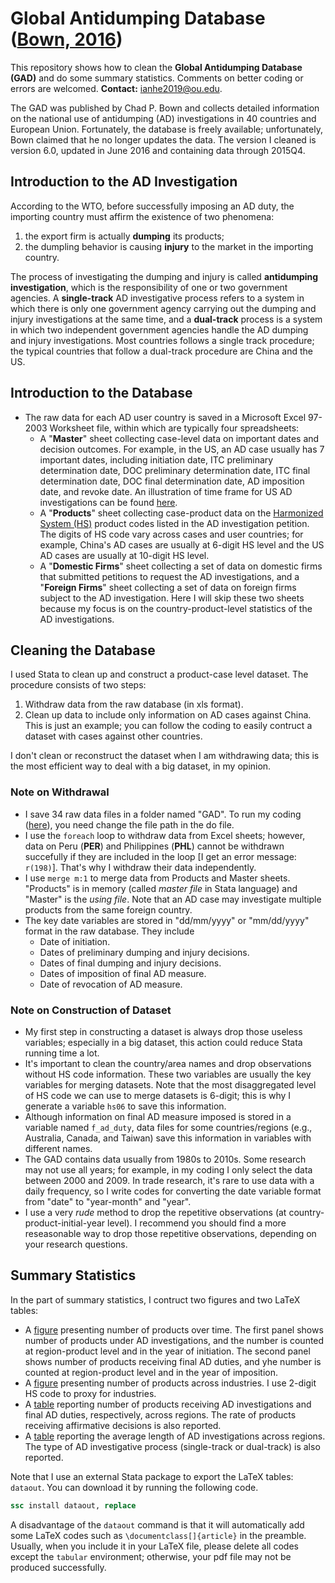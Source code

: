 # Global Antidumping Database ([Bown, 2016](https://www.chadpbown.com/global-antidumping-database/))
This repository shows how to clean the **Global Antidumping Database (GAD)** and do some summary statistics. Comments on better coding or errors are welcomed. **Contact:** [ianhe2019@ou.edu](mailto:ianhe2019@ou.edu?subject=[GitHub]%20GAD).

The GAD was published by Chad P. Bown and collects detailed information on the national use of antidumping (AD) investigations in 40 countries and European Union. Fortunately, the database is freely available; unfortunately, Bown claimed that he no longer updates the data. The version I cleaned is version 6.0, updated in June 2016 and containing data through 2015Q4.


## Introduction to the AD Investigation
According to the WTO, before successfully imposing an AD duty, the importing country must affirm the existence of two phenomena:
  1. the export firm is actually **dumping** its products;
  2. the dumpling behavior is causing **injury** to the market in the importing country.

The process of investigating the dumping and injury is called **antidumping investigation**, which is the responsibility of one or two government agencies. A **single-track** AD investigative process refers to a system in which there is only one government agency carrying out the dumping and injury investigations at the same time, and a **dual-track** process is a system in which two independent government agencies handle the AD dumping and injury investigations. Most countries follows a single track procedure; the typical countries that follow a dual-track procedure are China and the US.


## Introduction to the Database
* The raw data for each AD user country is saved in a Microsoft Excel 97-2003 Worksheet file, within which are typically four spreadsheets:
  * A "**Master**" sheet collecting case-level data on important dates and decision outcomes. For example, in the US, an AD case usually has 7 important dates, including initiation date, ITC preliminary determination date, DOC preliminary determination date, ITC final determination date, DOC final determination date, AD imposition date, and revoke date. An illustration of time frame for US AD investigations can be found [here](https://www.trade.gov/statutory-time-frame-adcvd-investigations).
  * A "**Products**" sheet collecting case-product data on the [Harmonized System (HS)](https://en.wikipedia.org/wiki/Harmonized_System) product codes listed in the AD investigation petition. The digits of HS code vary across cases and user countries; for example, China's AD cases are usually at 6-digit HS level and the US AD cases are usually at 10-digit HS level.
  * A "**Domestic Firms**" sheet collecting a set of data on domestic firms that submitted petitions to request the AD investigations, and a "**Foreign Firms**" sheet collecting a set of data on foreign firms subject to the AD investigation. Here I will skip these two sheets because my focus is on the country-product-level statistics of the AD investigations.


## Cleaning the Database
I used Stata to clean up and construct a product-case level dataset. The procedure consists of two steps:
  1. Withdraw data from the raw database (in xls format).
  1. Clean up data to include only information on AD cases against China. This is just an example; you can follow the coding to easily contruct a dataset with cases against other countries.

I don't clean or reconstruct the dataset when I am withdrawing data; this is the most efficient way to deal with a big dataset, in my opinion.


### Note on Withdrawal
* I save 34 raw data files in a folder named "GAD". To run my coding ([here](./Step1_Withdraw_Data.do)), you need change the file path in the do file.
* I use the `foreach` loop to withdraw data from Excel sheets; however, data on Peru (**PER**) and Philippines (**PHL**) cannot be withdrawn succefully if they are included in the loop [I get an error message: `r(198)`]. That's why I withdraw their data independently.
* I use `merge m:1` to merge data from Products and Master sheets. "Products" is in memory (called *master file* in Stata language) and "Master" is the *using file*. Note that an AD case may investigate multiple products from the same foreign country.
* The key date variables are stored in "dd/mm/yyyy" or "mm/dd/yyyy" format in the raw database. They include
  * Date of initiation.
  * Dates of preliminary dumping and injury decisions. 
  * Dates of final dumping and injury decisions.
  * Dates of imposition of final AD measure.
  * Date of revocation of AD measure.

### Note on Construction of Dataset
* My first step in constructing a dataset is always drop those useless variables; especially in a big dataset, this action could reduce Stata running time a lot.
* It's important to clean the country/area names and drop observations without HS code information. These two variables are usually the key variables for merging datasets. Note that the most disaggregated level of HS code we can use to merge datasets is 6-digit; this is why I generate a variable `hs06` to save this information.
* Although information on final AD measure imposed is stored in a variable named `f_ad_duty`, data files for some countries/regions (e.g., Australia, Canada, and Taiwan) save this information in variables with different names.
* The GAD contains data usually from 1980s to 2010s. Some research may not use all years; for example, in my coding I only select the data between 2000 and 2009. In trade research, it's rare to use data with a daily frequency, so I write codes for converting the date variable format from "date" to "year-month" and "year".
* I use a very *rude* method to drop the repetitive observations (at country-product-initial-year level). I recommend you should find a more reseasonable way to drop those repetitive observations, depending on your research questions.

## Summary Statistics
In the part of summary statistics, I contruct two figures and two LaTeX tables:
  * A [figure](./Figures/Number_of_Products_over_Time.pdf) presenting number of products over time. The first panel shows number of products under AD investigations, and the number is counted at region-product level and in the year of initiation. The second panel shows number of products receiving final AD duties, and yhe number is counted at region-product level and in the year of imposition.
  * A [figure](./Figures/Number_of_Products_across_Industries.pdf) presenting number of products across industries. I use 2-digit HS code to proxy for industries.
  * A [table](./Tables/Table_GAD.tex) reporting number of products receiving AD investigations and final AD duties, respectively, across regions. The rate of products receiving affirmative decisions is also reported.
  * A [table](./Tables/Table_duration.tex) reporting the average length of AD investigations across regions. The type of AD investigative process (single-track or dual-track) is also reported.

Note that I use an external Stata package to export the LaTeX tables: `dataout`. You can download it by running the following code.
```stata
ssc install dataout, replace
```
A disadvantage of the `dataout` command is that it will automatically add some LaTeX codes such as `\documentclass[]{article}` in the preamble. Usually, when you include it in your LaTeX file, please delete all codes except the `tabular` environment; otherwise, your pdf file may not be produced successfully.
